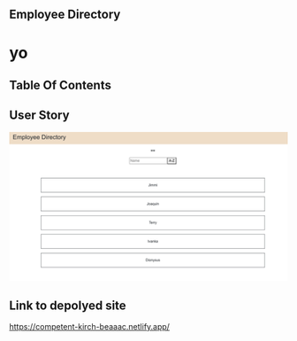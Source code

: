 ## Employee Directory
<h1> yo </h1>

## Table Of Contents

## User Story

![picture](/screen.png)

## Link to depolyed site
https://competent-kirch-beaaac.netlify.app/
